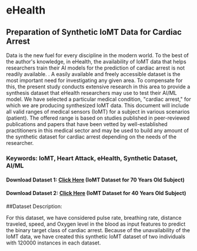 # eHealth

## Preparation of Synthetic IoMT Data for Cardiac Arrest
Data is the new fuel for every discipline in the modern world. To the best of the author's knowledge, in eHealth, the availability of IoMT data that helps researchers train their AI models for the prediction of cardiac arrest is not readily available. . A easily available and freely accessible dataset is the most important need for investigating any given area. To compensate for this, the present study conducts extensive research in this area to provide a synthesis dataset that eHealth researchers may use to test their AI/ML model. We have selected a particular medical condition, "cardiac arrest," for which we are producing synthesized IoMT data. This document will include all valid ranges of medical sensors (IoMT) for a subject in various scenarios (patient). The offered range is based on studies published in peer-reviewed publications and papers that have been vetted by well-established practitioners in this medical sector and may be used to build any amount of the synthetic dataset for cardiac arrest depending on the needs of the researcher. 

### Keywords: IoMT, Heart Attack, eHealth, Synthetic Dataset, AI/ML

#### Download Dataset 1: [Click Here](https://github.com/joy-dutta/eHealth/blob/main/synthetic_IoMT_70.csv) (IoMT Dataset for 70 Years Old Subject)

#### Download Dataset 2: [Click Here](https://github.com/joy-dutta/eHealth/blob/main/synthetic_IoMT_40.csv) (IoMT Dataset for 40 Years Old Subject)

##Dataset Description:

For this dataset, we have considered pulse rate, breathing rate, distance traveled, speed, and Oxygen level in the blood as input features to predict the binary target class of cardiac arrest. Because of the unavailability of the IoMT data, we have created this synthetic IoMT dataset of two individuals with 120000 instances in each dataset. 
